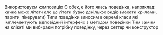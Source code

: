 Використовуєм композицію
Є обєк, є його якась поведінка, наприклад: качка може літати але це літати буває декількох видів (махати крилами, парити, пікерувати)
Типи поведінки виносим в окремі класи які імплементують відповідний інтерфейс з методом поведінки
Тим самим на клієнті ми вибираєм потрібну поведінку, через сеттер чи конструктор